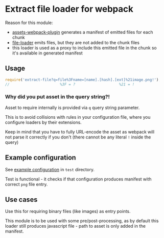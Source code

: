 # Extract file loader for webpack

Reason for this module:

- [assets-webpack-plugin](https://github.com/kossnocorp/assets-webpack-plugin)
generates a manifest of emitted files for each chunk
- [file-loader](https://github.com/webpack/file-loader) emits files, but they are
not added to the chunk files
- this loader is used as a proxy to include this emitted file in the chunk
so it's available in generated manifest

## Usage

```js
require('extract-file?q=file%3Fname=[name].[hash].[ext]%21image.png!');
//                       %3F = ?                    %21 = !
```

### Why did you put asset in the query string?!

Asset to require internally is provided via `q` query string parameter.

This is to avoid collisions with rules in your configuration file, where you configure
loaders by their extensions.

Keep in mind that you have to fully URL-encode the asset as webpack will not parse
it correctly if you don't (there cannot be any literal `!` inside the query)


## Example configuration

See [example configuration](test/webpack.config.js) in `test` directory.

Test is functional - it checks if that configuration produces manifest
with correct `png` file entry.

## Use cases

Use this for requiring binary files (like images) as entry points.

This module is to be used with some pre/post-processing, as by default
this loader still produces javascript file - path to asset is only added
in the manifest.
